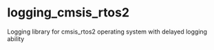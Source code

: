 # logging_cmsis_rtos2
Logging library for cmsis_rtos2 operating system with delayed logging ability
